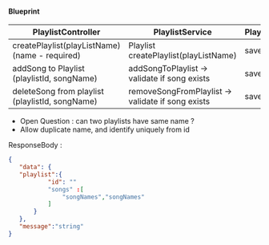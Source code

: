 #### Blueprint 

| PlaylistController                              | PlaylistService                            | PlaylistRepository |
|-------------------------------------------------|--------------------------------------------|--------------------|
| createPlaylist(playListName) (name - required)  | Playlist createPlaylist(playListName)      | save               |
| addSong to Playlist (playlistId, songName)      | addSongToPlaylist  -> validate if song exists | save               |
| deleteSong from playlist (playlistId, songName) | removeSongFromPlaylist -> validate if song exists  | save               |
									

- Open Question : can two playlists have same name ? 
 - Allow duplicate name, and identify uniquely from id
 
 
 ResponseBody : 
 
 ```json
 {
 	"data": {
 	"playlist":{
	 		"id": ""		
	 		"songs" :[
	 			"songNames","songNames"
	 		]
 		}
 	},
 	"message":"string"
 }
 
 ```
 